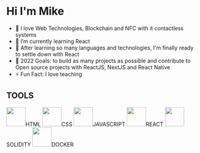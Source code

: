 # Hi I'm Mike


- 👀 I love Web Technologies, Blockchain and NFC with it contactless systems 
- 🌱 I’m currently learning React
- 💞️ After learning so many languages and technologies, I'm finally ready to settle down with React
- 📖 2022 Goals: to build as many projects as possible and contribute to Open source projects with ReactJS, NextJS and React Native
- ⚡ Fun Fact: I love teaching 

## TOOLS

<img src="https://user-images.githubusercontent.com/62037109/185851385-c65fce69-94dd-4222-a61a-31eb08db0529.png" width="50"/>HTML   <img src="https://user-images.githubusercontent.com/62037109/185851660-b3746607-8cc8-4db6-8c7a-d172bc0c8779.png" width="50"/>CSS      <img src="https://user-images.githubusercontent.com/62037109/185852431-0485f9b6-33c3-4df0-ad1a-8340800d533e.png" width="50"/>JAVASCRIPT     <img src="https://user-images.githubusercontent.com/62037109/185852826-96d6d330-2fd2-4fc1-8525-c524b616b9a6.png" width="50"/>REACT      <img src="https://user-images.githubusercontent.com/62037109/185853265-591ec4e2-ae20-4700-a6fd-708720cd7cdd.png" width="50"/>SOLIDITY     <img src="https://user-images.githubusercontent.com/62037109/185853408-01ae6710-225a-44e2-bb9b-e3cc90bc6f0a.png" width="50"/>DOCKER
